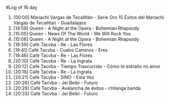 #Log of 16 day

1. [00:00] Mariachi Vargas de Tecalitlán - Serie Oro 15 Éxitos del Mariachi Vargas de Tecalitlan - Guadalajara
1. [14:59] Queen - A Night at the Opera - Bohemian Rhapsody
1. [15:05] Queen - News Of The World - We Will Rock You
1. [15:08] Queen - A Night at the Opera - Bohemian Rhapsody
1. [19:39] Café Tacvba - Re - Las Flores
1. [19:41] Café Tacvba - Cuatro Caminos - Eres
1. [19:46] Café Tacvba - Re - Las Flores
1. [20:10] Café Tacvba - Re - La Ingrata
1. [20:12] Café Tacvba - Tiempo Trascurrido - Cómo te extraño mi amor
1. [20:16] Café Tacvba - Re - La Ingrata
1. [20:21] Café Tacvba - SINO - Esta Vez
1. [20:26] Café Tacvba - Jei Beibi - Futuro
1. [20:29] Café Tacvba - Avalancha de éxitos - chilanga banda
1. [20:33] Café Tacvba - Jei Beibi - Futuro
